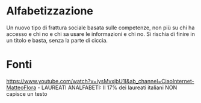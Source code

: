 # Alfabetizzazione

Un nuovo tipo di frattura sociale basata sulle competenze, non più su chi ha accesso e chi no e chi sa usare le informazioni e chi no.
Si rischia di finire in un titolo e basta, senza la parte di ciccia.

# Fonti
https://www.youtube.com/watch?v=iysMvxjbU1I&ab_channel=CiaoInternet-MatteoFlora - LAUREATI ANALFABETI: Il 17% dei laureati italiani NON capisce un testo
